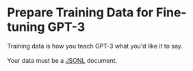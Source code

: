 # Prepare Training Data for Fine-tuning GPT-3

Training data is how you teach GPT-3 what you'd like it to say.  
<br> 
Your data must be a [JSONL](JSON%20LINES.md) document.
